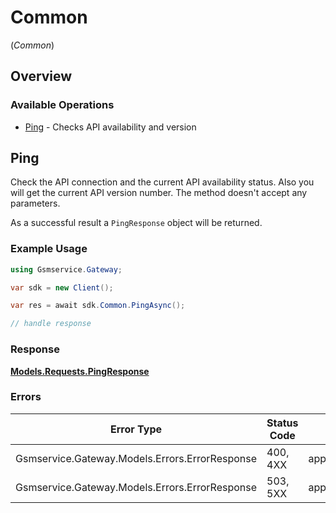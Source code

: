 # Common
(*Common*)

## Overview

### Available Operations

* [Ping](#ping) - Checks API availability and version

## Ping


Check the API connection and the current API availability status. Also you will get the current API version number. The method doesn't accept any parameters.

As a successful result a `PingResponse` object will be returned.

### Example Usage

```csharp
using Gsmservice.Gateway;

var sdk = new Client();

var res = await sdk.Common.PingAsync();

// handle response
```

### Response

**[Models.Requests.PingResponse](../../Models/Requests/PingResponse.md)**

### Errors

| Error Type                                     | Status Code                                    | Content Type                                   |
| ---------------------------------------------- | ---------------------------------------------- | ---------------------------------------------- |
| Gsmservice.Gateway.Models.Errors.ErrorResponse | 400, 4XX                                       | application/problem+json                       |
| Gsmservice.Gateway.Models.Errors.ErrorResponse | 503, 5XX                                       | application/problem+json                       |